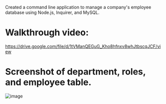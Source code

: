 Created a command line application to manage a company's employee database using Node.js, Inquirer, and MySQL.

# Walkthrough video:
https://drive.google.com/file/d/1tVManQEGuG_Kho8hfnxv8whJtbscqJCF/view


# Screenshot of department, roles, and employee table.
![image](https://user-images.githubusercontent.com/105026484/188015253-dcf944da-1415-4e62-9d99-44adf1e712f1.png)

